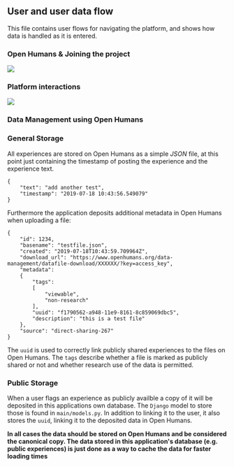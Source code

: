 ## User and user data flow

This file contains user flows for navigating the platform, and shows how data is handled as it is entered. 

### Open Humans & Joining the project

![](https://i.imgur.com/Lme25tv.png)

### Platform interactions

![](https://i.imgur.com/JFkJDBF.png)

### Data Management using Open Humans

### General Storage

All experiences are stored on Open Humans as a simple *JSON* file, at this point just containing the timestamp of posting the experience and the experience text.

```
{
    "text": "add another test",
    "timestamp": "2019-07-18 10:43:56.549079"
}
```

Furthermore the application deposits additional metadata in Open Humans when uploading a file:

```
{
    "id": 1234,
    "basename": "testfile.json",
    "created": "2019-07-18T10:43:59.709964Z",
    "download_url": "https://www.openhumans.org/data-management/datafile-download/XXXXXX/?key=access_key",
    "metadata":
    {
        "tags":
        [
            "viewable",
            "non-research"
        ],
        "uuid": "f1790562-a948-11e9-8161-8c859069dbc5",
        "description": "this is a test file"
    },
    "source": "direct-sharing-267"
}
```

The `uuid` is used to correctly link publicly shared experiences to the files on Open Humans. The `tags` describe whether a file is marked as publicly shared or not and whether research use of the data is permitted.


### Public Storage
When a user flags an experience as publicly availble a copy of it will be deposited in this applications own database. The `Django` model to store those is found in `main/models.py`. In addition to linking it to the user, it also stores the `uuid`, linking it to the deposited data in Open Humans.

**In all cases the data should be stored on Open Humans and be considered the canonical copy. The data stored in this application's database (e.g. public experiences) is just done as a way to cache the data for faster loading times**

